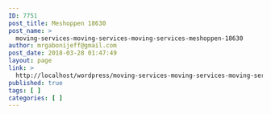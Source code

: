 ```yaml
---
ID: 7751
post_title: Meshoppen 18630
post_name: >
  moving-services-moving-services-moving-services-meshoppen-18630
author: mrgabonijeff@gmail.com
post_date: 2018-03-28 01:47:49
layout: page
link: >
  http://localhost/wordpress/moving-services-moving-services-moving-services-meshoppen-18630/
published: true
tags: [ ]
categories: [ ]
---
```

